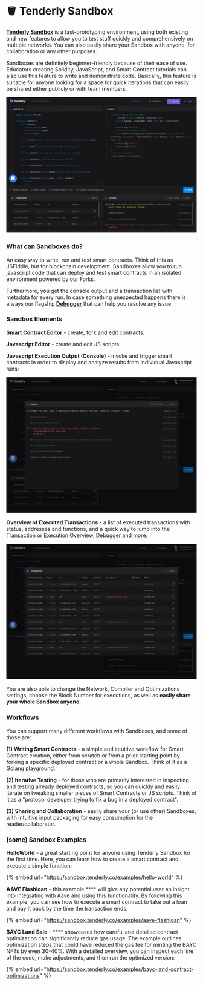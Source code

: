 # 🪣 Tenderly Sandbox

[**Tenderly Sandbox**](https://sandbox.tenderly.co/) is a fast-prototyping environment, using both existing and new features to allow you to test stuff quickly and comprehensively on multiple networks. You can also easily share your Sandbox with anyone, for collaboration or any other purposes.

Sandboxes are definitely beginner-friendly because of their ease of use. Educators creating Solidity, JavaScript, and Smart Contract tutorials can also use this feature to write and demonstrate code. Basically, this feature is suitable for anyone looking for a space for quick iterations that can easily be shared either publicly or with team members.

![](<.gitbook/assets/image (77).png>)

### What can Sandboxes do?

An easy way to write, run and test smart contracts. Think of this as JSFiddle, but for blockchain development. Sandboxes allow you to run javascript code that can deploy and test smart contracts in an isolated environment powered by our Forks.&#x20;

Furthermore, you get the console output and a transaction list with metadata for every run. In case something unexpected happens there is always our flagship [**Debugger**](debugger/how-to-use-tenderly-debugger/) that can help you resolve any issue.

### Sandbox Elements

**Smart Contract Editor** - create, fork and edit contracts.

**Javascript Editor** - create and edit JS scripts.

**Javascript Execution Output (Console)** - invoke and trigger smart contracts in order to display and analyze results from individual Javascript runs:

![](<.gitbook/assets/image (97).png>)

**Overview of Executed Transactions** - a list of executed transactions with status, addresses and functions, and a quick way to jump into the [Transaction](monitoring/contracts/) or [Execution Overview](monitoring/contracts/execution-overview.md), [Debugger](debugger/how-to-use-tenderly-debugger/) and more:

![](<.gitbook/assets/image (86).png>)

You are also able to change the Network, Compiler and Optimizations settings, choose the Block Number for executions, as well as **easily share your whole Sandbox anyone**.

### Workflows

You can support many different workflows with Sandboxes, and some of those are:

**(1) Writing Smart Contracts** - a simple and intuitive workflow for Smart Contract creation, either from scratch or from a prior starting point by forking a specific deployed contract or a whole Sandbox. Think of it as a Golang playground.

**(2) Iterative Testing** - for those who are primarily interested in inspecting and testing already deployed contracts, so you can quickly and easily iterate on tweaking smaller pieces of Smart Contracts or JS scripts. Think of it as a "protocol developer trying to fix a bug in a deployed contract".

**(3) Sharing and Collaboration** - easily share your (or use other) Sandboxes, with intuitive input packaging for easy consumption for the reader/collaborator.

### (some) Sandbox Examples

**HelloWorld** - a great starting point for anyone using Tenderly Sandbox for the first time. Here, you can learn how to create a smart contract and execute a simple function:

{% embed url="https://sandbox.tenderly.co/examples/hello-world" %}

**AAVE Flashloan** - this example **** will give any potential user an insight into integrating with Aave and using this functionality. By following this example, you can see how to execute a smart contract to take out a loan and pay it back by the time the transaction ends:

{% embed url="https://sandbox.tenderly.co/examples/aave-flashloan" %}

**BAYC Land Sale** - **** showcases how careful and detailed contract optimization can significantly reduce gas usage. The example outlines optimization steps that could have reduced the gas fee for minting the BAYC NFTs by even 30-40%. With a detailed overview, you can inspect each line of the code, make adjustments, and then run the optimized version:

{% embed url="https://sandbox.tenderly.co/examples/bayc-land-contract-optimizations" %}
